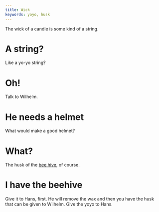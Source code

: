 ```yaml
---
title: Wick
keywords: yoyo, husk
---
```


The wick of a candle is some kind of a string.

# A string?
Like a yo-yo string?

# Oh!
Talk to Wilhelm.

# He needs a helmet
What would make a good helmet?

# What?
The husk of the [bee hive](100-beehive.md), of course.

# I have the beehive
Give it to Hans, first. He will remove the wax and then you have the husk that can be given to Wilhelm. Give the yoyo to Hans.
